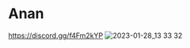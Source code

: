 # Anan
https://discord.gg/f4Fm2kYP
![2023-01-28_13 33 32](https://user-images.githubusercontent.com/102436871/215262221-d60eeb93-1201-406c-aa21-2f6f01af03f7.png)

